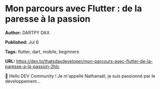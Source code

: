 # Mon parcours avec Flutter : de la paresse à la passion

**Author:** DARTPY DAX

**Published:** Jul 6

**Tags:** flutter, dart, mobile, beginners

**URL:** https://dev.to/thatsdaxdeveloper/mon-parcours-avec-flutter-de-la-paresse-a-la-passion-2hlc

👋 Hello DEV Community !   Je m'appelle Nathanaël, je suis passionné par le développement...